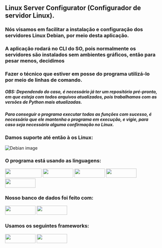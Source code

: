 ## Linux Server Configurator (Configurador de servidor Linux).
### Nós visamos em facilitar a instalação e configuração dos servidores Linux Debian, por meio desta aplicação.
### A aplicação rodará no CLI do SO, pois normalmente os servidores são instalados sem ambientes gráficos, então para pesar menos, decidimos
### Fazer o técnico que estiver em posse do programa utilizá-lo por meio de linhas de comando.
##### OBS: Dependendo do caso, é necessário já ter um repositório pré-pronto, em que esteja com todos arquivos atualizados, pois trabalhamos com as versões de Python mais atualizadas.
##### Para conseguir o programa executar todas as funções com sucesso, é necessário que ele mantenha o programa em execução, e vigie, para caso seja necessário alguma confirmação no Linux.

### Damos suporte até então à os Linux:
![Debian image](https://img.shields.io/badge/Debian-A81D33?style=for-the-badge&logo=debian&logoColor=white)

### O programa está usando as linguagens:
<div>
    <img src="https://img.shields.io/badge/JavaScript-323330?style=for-the-badge&logo=javascript&logoColor=F7DF1E" height="30px" width="120px">
    <img src="https://img.shields.io/badge/HTML5-E34F26?style=for-the-badge&logo=html5&logoColor=white" height="30px" width="100px">
    <img src="https://img.shields.io/badge/CSS3-1572B6?style=for-the-badge&logo=css3&logoColor=white" height="30px" width="100px">
    <img src="https://img.shields.io/badge/Python-3776AB?style=for-the-badge&logo=python&logoColor=white" height="30px" width="100px">
    <img src="https://img.shields.io/badge/PHP-777BB4?style=for-the-badge&logo=php&logoColor=white" height="30px" width="100px">
    <h3>Nosso banco de dados foi feito com:</h3>
    <img src="https://img.shields.io/badge/MariaDB-003545?style=for-the-badge&logo=mariadb&logoColor=white" height="30px" width="100px" display="inline-block">
    <img src="https://img.shields.io/badge/Xampp-F37623?style=for-the-badge&logo=xampp&logoColor=white" height="30px" width="100px" display="inline-block">
    <h3> Usamos os seguintes frameworks:</h3>
<!--     <img src="https://img.shields.io/badge/Flask-000000?style=for-the-badge&logo=flask&logoColor=white" height="30px" width="100px"> -->
    <img src="https://img.shields.io/badge/Node.js-339933?style=for-the-badge&logo=nodedotjs&logoColor=white" height="30px" width="100px">
    <img src="https://img.shields.io/badge/jQuery-0769AD?style=for-the-badge&logo=jquery&logoColor=white" height="30px" width="100px">
</div>
